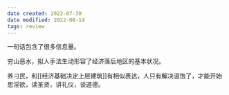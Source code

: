 ```yaml
---
date created: 2022-07-30
date modified: 2022-08-14
tags: review
---
```


一句话包含了很多信息量。

穷山恶水，拟人手法生动形容了经济落后地区的基本状况。

养刁民，和[[经济基础决定上层建筑]]有相似表达，人只有解决温饱了，才能开始思淫欲，读圣贤，讲礼仪，谈道德。
